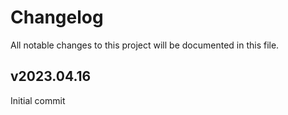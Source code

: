 # Changelog

All notable changes to this project will be documented in this file.

## v2023.04.16

Initial commit
